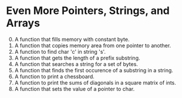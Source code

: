 
# Even More Pointers, Strings, and Arrays

0. A function that fills memory with constant byte.
1. A function that copies memory area from one pointer to another.
2. A function to find char 'c' in string 's'.
3. A function that gets the length of a prefix substring.
4. A function that searches a string for a set of bytes.
5. A function that finds the first occurence of a substring in a string.
6. A function to print a chessboard.
7. A function to print the sums of diagonals in a square matrix of ints.
8. A function that sets the value of a pointer to char.

